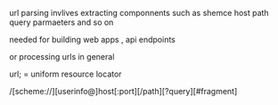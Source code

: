 
url parsing invlives extracting componnents such as shemce host path query parmaeters and so on

needed for building web apps , api endpoints 

or processing urls in general

url; = uniform resource locator

/[scheme://][userinfo@]host[:port][/path][?query][#fragment]

